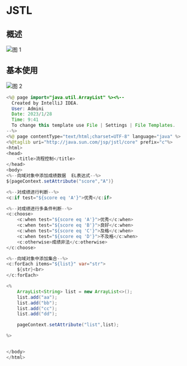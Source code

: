 # JSTL

## 概述
![图 1](../images/de6c5bfdd00e09b007c7d1c8505dae5015f2fa36da9e68b83a85075961be4451.png)  

## 基本使用

![图 2](../images/5aa0bc82323e656d3e040d9e7289c08926d1c068f21268f75940488842ec2a18.png)  

```java
<%@ page import="java.util.ArrayList" %><%--
  Created by IntelliJ IDEA.
  User: Admini
  Date: 2023/1/28
  Time: 9:41
  To change this template use File | Settings | File Templates.
--%>
<%@ page contentType="text/html;charset=UTF-8" language="java" %>
<%@taglib uri="http://java.sun.com/jsp/jstl/core" prefix="c"%>
<html>
<head>
    <title>流程控制</title>
</head>
<body>
<%--向域对象中添加成绩数据  EL表达式--%>
${pageContext.setAttribute("score","A")}

<%--对成绩进行判断--%>
<c:if test="${score eq 'A'}">优秀</c:if>

<%--对成绩进行多条件判断--%>
<c:choose>
    <c:when test="${score eq 'A'}">优秀</c:when>
    <c:when test="${score eq 'B'}">良好</c:when>
    <c:when test="${score eq 'C'}">及格</c:when>
    <c:when test="${score eq 'D'}">不及格</c:when>
    <c:otherwise>成绩非法</c:otherwise>
</c:choose>

<%--向域对象中添加集合--%>
<c:forEach items="${list}" var="str">
    ${str}<br>
</c:forEach>

<%
    ArrayList<String> list = new ArrayList<>();
    list.add("aa");
    list.add("bb");
    list.add("cc");
    list.add("dd");

    pageContext.setAttribute("list",list);

%>


</body>
</html>


```
